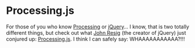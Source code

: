 <!--
  id: 339
  date: 2008-06-30
  modified: 2008-06-30
  slug: processingjs
  type: post
  excerpt: <p>For those of you who know Processing or jQuery&#8230; I know, that is two totally different things, but check out what John Resig (the creator of jQuery) just conjured up: Processing.js. I think I can safely say: WHAAAAAAAAAAA?!!!</p>
  categories: code, JavaScript, jQuery, Processing
  tags: John Resig
  inCv: 
  inPortfolio: 
  dateFrom: 
  dateTo: 
-->

# Processing.js

<p>For those of you who know <a href="http://processing.org/">Processing</a> or <a href="http://jquery.com/">jQuery</a>&#8230; I know, that is two totally different things, but check out what <a href="http://ejohn.org/">John Resig</a> (the creator of jQuery) just conjured up: <a href="http://ejohn.org/blog/processingjs/">Processing.js</a>. I think I can safely say: WHAAAAAAAAAAA?!!!</p>
